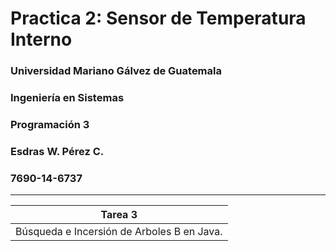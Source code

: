 # Practica 2: Sensor de Temperatura Interno
### Universidad Mariano Gálvez de Guatemala
### Ingeniería en Sistemas
### Programación 3
### Esdras W. Pérez C.
### 7690-14-6737
---
| Tarea 3                                    |
| :----------------------------------------: |
| Búsqueda e Incersión de Arboles B en Java. |
